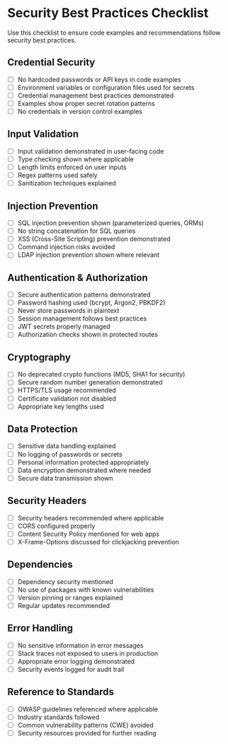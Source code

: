 # Security Best Practices Checklist

Use this checklist to ensure code examples and recommendations follow security best practices.

## Credential Security

- [ ] No hardcoded passwords or API keys in code examples
- [ ] Environment variables or configuration files used for secrets
- [ ] Credential management best practices demonstrated
- [ ] Examples show proper secret rotation patterns
- [ ] No credentials in version control examples

## Input Validation

- [ ] Input validation demonstrated in user-facing code
- [ ] Type checking shown where applicable
- [ ] Length limits enforced on user inputs
- [ ] Regex patterns used safely
- [ ] Sanitization techniques explained

## Injection Prevention

- [ ] SQL injection prevention shown (parameterized queries, ORMs)
- [ ] No string concatenation for SQL queries
- [ ] XSS (Cross-Site Scripting) prevention demonstrated
- [ ] Command injection risks avoided
- [ ] LDAP injection prevention shown where relevant

## Authentication & Authorization

- [ ] Secure authentication patterns demonstrated
- [ ] Password hashing used (bcrypt, Argon2, PBKDF2)
- [ ] Never store passwords in plaintext
- [ ] Session management follows best practices
- [ ] JWT secrets properly managed
- [ ] Authorization checks shown in protected routes

## Cryptography

- [ ] No deprecated crypto functions (MD5, SHA1 for security)
- [ ] Secure random number generation demonstrated
- [ ] HTTPS/TLS usage recommended
- [ ] Certificate validation not disabled
- [ ] Appropriate key lengths used

## Data Protection

- [ ] Sensitive data handling explained
- [ ] No logging of passwords or secrets
- [ ] Personal information protected appropriately
- [ ] Data encryption demonstrated where needed
- [ ] Secure data transmission shown

## Security Headers

- [ ] Security headers recommended where applicable
- [ ] CORS configured properly
- [ ] Content Security Policy mentioned for web apps
- [ ] X-Frame-Options discussed for clickjacking prevention

## Dependencies

- [ ] Dependency security mentioned
- [ ] No use of packages with known vulnerabilities
- [ ] Version pinning or ranges explained
- [ ] Regular updates recommended

## Error Handling

- [ ] No sensitive information in error messages
- [ ] Stack traces not exposed to users in production
- [ ] Appropriate error logging demonstrated
- [ ] Security events logged for audit trail

## Reference to Standards

- [ ] OWASP guidelines referenced where applicable
- [ ] Industry standards followed
- [ ] Common vulnerability patterns (CWE) avoided
- [ ] Security resources provided for further reading
